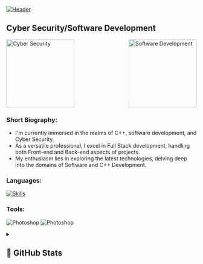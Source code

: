 [![Header](https://i.postimg.cc/s259SrTx/lazydevbanner.png)](https://devbutlazy.vn.ua/)

## Cyber Security/Software Development

<div style="display: flex; justify-content: space-between;">
  <a>
    <img src="https://i.postimg.cc/15Pt5ZqM/cybersecurity.png" alt="Cyber Security" width="180"/>
  </a>
  <a>
    <img src="https://i.postimg.cc/s22GfCbb/software-dev.png" alt="Software Development" width="180"/>
  </a>
</div>


### Short Biography:
<!-- YOUTUBE:START -->
- I'm currently immersed in the realms of C++, software development, and Cyber Security. 
- As a versatile professional, I excel in Full Stack development, handling both Front-end and Back-end aspects of projects.
- My enthusiasm lies in exploring the latest technologies, delving deep into the domains of Software and C++ Development.
<!-- YOUTUBE:END -->

### Languages:
[![Skills](https://skillicons.dev/icons?i=c++,python,html,css,git)](https://skillicons.dev)
### Tools:
![Photoshop](https://img.shields.io/badge/-CSS-090909?style=for-the-badge)
![Photoshop](https://img.shields.io/badge/-CSS-090909?style=for-the-badge)


<details align="left">
  <summary><h2><b>🍃 GitHub Stats</b></h2></summary>
  <p>
   <img src="https://github-readme-stats.vercel.app/api/top-langs/?username=devbutlazy&theme=dracula&layout=compact&hide_border=true&bg_color=00000000" />
   <br>
   <img src="https://github-readme-stats.vercel.app/api?username=devbutlazy&count_private=true&show_icons=true&theme=dracula&hide_border=true&bg_color=00000000" />
  </p>
</details>

